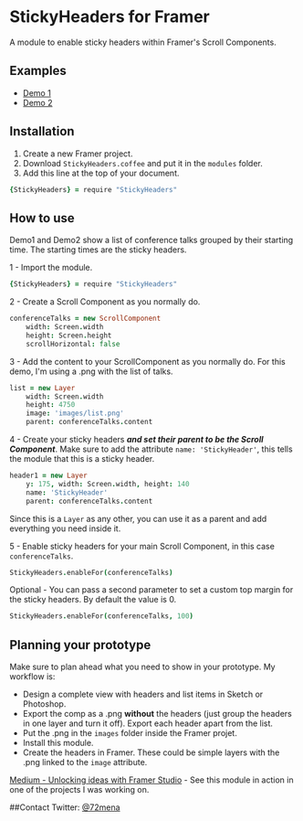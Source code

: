 # StickyHeaders for Framer
A module to enable sticky headers within Framer's Scroll Components.


## Examples
- [Demo 1](http://share.framerjs.com/fli8fyvsn2eb/)
- [Demo 2](http://share.framerjs.com/ry0x8mpmnbsn/)

## Installation

1. Create a new Framer project.
2. Download `StickyHeaders.coffee` and put it in the `modules` folder.
3. Add this line at the top of your document.
```coffeescript
{StickyHeaders} = require "StickyHeaders"
```

## How to use

Demo1 and Demo2 show a list of conference talks grouped by their starting time. The starting times are the sticky headers.

1 - Import the module.
```coffeescript
{StickyHeaders} = require "StickyHeaders"
```


2 - Create a Scroll Component as you normally do.
```coffeescript
conferenceTalks = new ScrollComponent
	width: Screen.width
	height: Screen.height
	scrollHorizontal: false
```


3 - Add the content to your ScrollComponent as you normally do.
For this demo, I'm using a .png with the list of talks.
```coffeescript
list = new Layer
	width: Screen.width
	height: 4750
	image: 'images/list.png'
	parent: conferenceTalks.content
```


4 - Create your sticky headers ***and set their parent to be the Scroll Component***.
Make sure to add the attribute `name: 'StickyHeader'`, this tells the module that this is a sticky header.
```coffeescript
header1 = new Layer
	y: 175, width: Screen.width, height: 140
	name: 'StickyHeader'
	parent: conferenceTalks.content
```
Since this is a `Layer` as any other, you can use it as a parent and add everything you need inside it.


5 - Enable sticky headers for your main Scroll Component, in this case `conferenceTalks`.
```coffeescript
StickyHeaders.enableFor(conferenceTalks)
```


Optional - You can pass a second parameter to set a custom top margin for the sticky headers. By default the value is 0.
```coffeescript
StickyHeaders.enableFor(conferenceTalks, 100)
```


## Planning your prototype
Make sure to plan ahead what you need to show in your prototype. My workflow is:
- Design a complete view with headers and list items in Sketch or Photoshop.
- Export the comp as a .png **without** the headers (just group the headers in one layer and turn it off). Export each header apart from the list.
- Put the .png in the `images` folder inside the Framer projet.
- Install this module.
- Create the headers in Framer. These could be simple layers with the .png linked to the `image` attribute.

[Medium - Unlocking ideas with Framer Studio](https://medium.com/@72mena/unlocking-ideas-with-framer-studio-790b5e9c249f) - See this module in action in one of the projects I was working on.

##Contact
Twitter: [@72mena](http://twitter.com/72mena)
